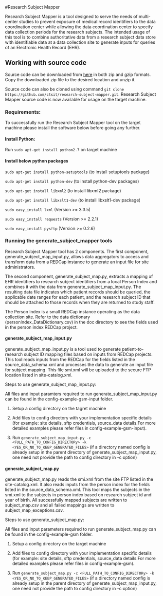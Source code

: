 #Research Subject Mapper

Research Subject Mapper is a tool designed to serve the needs of multi-center studies to prevent exposure of medical record identifiers to the data coordination center while allowing the data coordination center to specify data collection periods for the research subjects.  The intended usage of this tool is to combine authoritative data from a research subject data store with identifiable data at a data collection site to generate inputs for queries of an Electronic Health Record (EHR).

## Working with source code
Source code can be downloaded from [here](ctsit.github.io/research-subject-mapper) in both zip and gzip formats. Copy the downloaded zip file to the desired location and unzip it.

Source code can also be cloned using command `git clone https://github.com/ctsit/research-subject-mapper.git`. Research Subject Mapper source code is now available for usage on the target machine. 

### Requirements:
To successfully run the Research Subject Mapper tool on the target machine please install the software below before going any further.
#### Install Python:
Run ```sudo apt-get install python2.7``` on target machine
#### Install below python packages
```sudo apt-get install python-setuptools``` (to install setuptools package)

```sudo apt-get install python-dev``` (to install python-dev packages)

```sudo apt-get install libxml2``` (to install libxml2 package)

```sudo apt-get install libxslt1-dev``` (to install libxslt1-dev package)

```sudo easy_install lxml``` (Version >= 3.3.5)

```sudo easy_install requests``` (Version >= 2.2.1)

```sudo easy_install pysftp``` (Version >= 0.2.6)

### Running the generate_subject_mapper tools
Research Subject Mapper tool has 2 components. The first component, generate_subject_map_input.py, allows data aggregators to access and transform data from a REDCap instance to generate an input file for site administrators.  

The second component, generate_subject_map.py, extracts a mapping of EHR identifiers to research subject identifiers from a local Person Index and combines it with the data from generate_subject_map_input.py.  The resulting data file indicates which patient records should be queried, the applicable date ranges for each patient, and the research subject ID that should be attached to those records when they are returned to study staff. 

The Person Index is a small REDCap instance operating as the data collection site.  Refer to the data dictionary (personIndex_DataDictionary.csv) in the doc directory to see the fields used in the person index REDCap project.

#### generate_subject_map_input.py

generate_subject_map_input.py is a tool used to generate patient-to-research subject ID mapping files based on inputs from REDCap projects.
This tool reads inputs from the REDCap for the fields listed in the source_data_schema.xml and processes the data to generate an input file for subject mapping. This file smi.xml will be uploaded to the secure FTP location listed in site-catalog.xml.

Steps to use generate_subject_map_input.py:

All files and input paramters required to run generate_subject_map_input.py can be found in the config-example-gsm-input folder.

1) Setup a config directory on the tagret machine 

2) Add files to config directory with your implementation specific details (for example: site details, sftp credentials, source_data details.For more detailed examples please refer files in config-example-gsm-input).

3) Run ```generate_subject_map_input.py -c <FULL_PATH_TO_CONFIG_DIRECTORy> -k <YES_OR_NO_TO_KEEP_GENERATED_FILES>``` (if a directory named config is already setup in the parent directory of generate_subject_map_input.py, one need not provide the path to config directory in -c option)



#### generate_subject_map.py
generate_subject_map.py reads the smi.xml from the site FTP listed in the site-catalog.xml. It also reads inputs from the person index for the fields listed in the source_data_schema.xml. This tool maps the subjects in the smi.xml to the subjects in person index based on research subject id and year of birth. All successfully mapped subjects are written to subject_map.csv and all failed mappings are written to subject_map_exceptions.csv.

Steps to use generate_subject_map.py:

All files and input parameters required to run generate_subject_map.py can be found in the config-example-gsm folder.


1) Setup a config directory on the target machine 

2) Add files to config directory with your implementation specific details (for example: site details, sftp credentials, source_data details.For more detailed examples please refer files in config-example-gsm).

3) Run ```generate_subject_map.py -c <FULL_PATH_TO_CONFIG_DIRECTORy> -k <YES_OR_NO_TO_KEEP_GENERATED_FILES>``` (if a directory named config is already setup in the parent directory of generate_subject_map_input.py, one need not provide the path to config directory in -c option)

